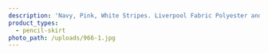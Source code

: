```yaml
---
description: 'Navy, Pink, White Stripes. Liverpool Fabric Polyester and Spandex.'
product_types:
  - pencil-skirt
photo_path: /uploads/966-1.jpg
---
```

